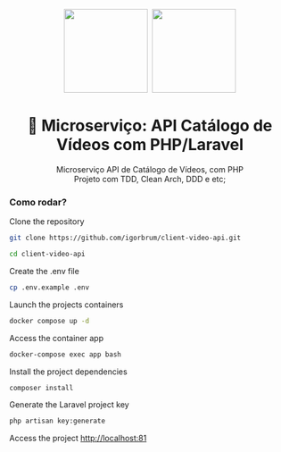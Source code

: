 <center>
  <p align="center">
    <img src="https://user-images.githubusercontent.com/20674439/158480514-a529b310-bc19-46a5-ac95-fddcfa4776ee.png" width="150"/>&nbsp;
    <img src="https://icon-library.com/images/php-icon/php-icon-8.jpg"  width="150" />
  </p>  
  <h1 align="center">🚀 Microserviço: API Catálogo de Vídeos com PHP/Laravel</h1>
  <p align="center">
    Microserviço API de Catálogo de Vídeos, com PHP <br />
    Projeto com TDD, Clean Arch, DDD e etc;
  </p>
</center>

### Como rodar?

Clone the repository

```sh
git clone https://github.com/igorbrum/client-video-api.git
```

```sh
cd client-video-api
```

Create the .env file

```sh
cp .env.example .env
```

Launch the projects containers

```sh
docker compose up -d
```

Access the container app

```sh
docker-compose exec app bash
```

Install the project dependencies

```sh
composer install
```

Generate the Laravel project key

```sh
php artisan key:generate
```

Access the project
[http://localhost:81](http://localhost:81)
